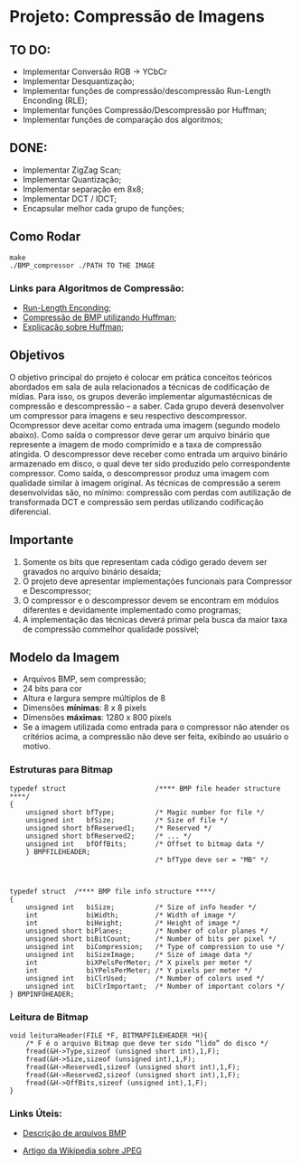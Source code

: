 # Projeto: Compressão de Imagens

## **TO DO**:
 - Implementar Conversão RGB -> YCbCr
 - Implementar Desquantização;
 - Implementar funções de compressão/descompressão Run-Length Enconding (RLE);
 - Implementar funções Compressão/Descompressão por Huffman;
 - Implementar funções de comparação dos algoritmos;

## **DONE**:
 - Implementar ZigZag Scan;
 - Implementar Quantização;
 - Implementar separação em 8x8;
 - Implementar DCT / IDCT;
 - Encapsular melhor cada grupo de funções;

## Como Rodar
	make
	./BMP_compressor ./PATH TO THE IMAGE


### Links para Algoritmos de Compressão:
 - [Run-Length Enconding](https://en.wikipedia.org/wiki/Run-length_encoding);
 - [Compressão de BMP utilizando Huffman](https://www.geeksforgeeks.org/image-compression-using-huffman-coding/);
 - [Explicação sobre Huffman](https://en.wikipedia.org/wiki/Run-length_encoding);
 

## Objetivos

O objetivo principal do projeto é colocar em prática conceitos teóricos abordados em sala de aula relacionados   a   técnicas   de   codificação   de   mídias.   Para   isso,   os   grupos   deverão   implementar   algumastécnicas de compressão e descompressão – a saber.
Cada grupo deverá desenvolver um compressor para imagens e seu respectivo descompressor. Ocompressor deve aceitar como entrada uma imagem (segundo modelo abaixo). Como saída o compressor deve gerar um arquivo binário que represente a imagem de modo comprimido e a taxa de compressão atingida.
O descompressor deve receber como entrada  um arquivo binário  armazenado  em disco, o qual deve   ter   sido   produzido   pelo   correspondente   compressor.   Como   saída,   o   descompressor   produz   uma imagem com qualidade similar à imagem original.
As técnicas de compressão a serem desenvolvidas são, no mínimo: compressão com perdas com autilização de transformada DCT e compressão sem perdas utilizando codificação diferencial.	


## Importante

1. Somente os bits que representam cada código gerado devem ser gravados no arquivo binário desaída;
2. O projeto deve apresentar implementações funcionais para Compressor e Descompressor;
3. O compressor e o descompressor devem se encontram em módulos diferentes e devidamente implementado como programas;
4. A   implementação   das   técnicas   deverá   primar   pela   busca   da   maior   taxa   de   compressão   commelhor qualidade possível;


## Modelo da Imagem
- Arquivos BMP, sem compressão;
- 24 bits para cor
- Altura e largura sempre múltiplos de 8
- Dimensões **mínimas**: 8 x 8 pixels
- Dimensões **máximas**: 1280 x 800 pixels
- Se a imagem utilizada como entrada para o compressor não atender os critérios acima, a compressão não deve ser feita, exibindo ao usuário o motivo.

### Estruturas para Bitmap


	typedef struct 						/**** BMP file header structure ****/    
	{
		unsigned short bfType;			/* Magic number for file */ 
		unsigned int   bfSize;			/* Size of file */ 
		unsigned short bfReserved1;		/* Reserved */
		unsigned short bfReserved2;		/* ... */
		unsigned int   bfOffBits;		/* Offset to bitmap data */
		} BMPFILEHEADER;
										/* bfType deve ser = "MB" */



	typedef struct  /**** BMP file info structure ****/
	{
		unsigned int   biSize;			/* Size of info header */
		int 	 	   biWidth;    		/* Width of image */
		int   		   biHeight;   		/* Height of image */
		unsigned short biPlanes;		/* Number of color planes */
		unsigned short biBitCount;		/* Number of bits per pixel */
		unsigned int   biCompression;	/* Type of compression to use */
		unsigned int   biSizeImage;		/* Size of image data */
		int            biXPelsPerMeter;	/* X pixels per meter */ 
		int            biYPelsPerMeter;	/* Y pixels per meter */
		unsigned int   biClrUsed;		/* Number of colors used */
		unsigned int   biClrImportant;	/* Number of important colors */
	} BMPINFOHEADER;


### Leitura de Bitmap

	void leituraHeader(FILE *F, BITMAPFILEHEADER *H){
		/* F é o arquivo Bitmap que deve ter sido “lido” do disco */
		fread(&H->Type,sizeof (unsigned short int),1,F);
		fread(&H->Size,sizeof (unsigned int),1,F);
		fread(&H->Reserved1,sizeof (unsigned short int),1,F);
		fread(&H->Reserved2,sizeof (unsigned short int),1,F); 
		fread(&H->OffBits,sizeof (unsigned int),1,F);
	}


### Links Úteis:
<!--  - [Compressão de BMP utilizando Huffman](https://www.geeksforgeeks.org/image-compression-using-huffman-coding/) -->
 - [Descrição de arquivos BMP](http://paulbourke.net/dataformats/bmp/)
 <!-- - [Aula com Informações sobre o processo JPEG](https://ae4.tidia-ae.usp.br/access/content/group/d06ef1d7-9569-4321-91f3-7e9a644c6e50/Slides%20das%20Aulas/aula_jpeg.pdf) -->
 - [Artigo da Wikipedia sobre JPEG](https://en.wikipedia.org/wiki/JPEG)
